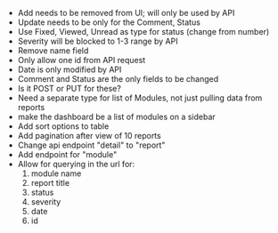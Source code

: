  - Add needs to be removed from UI; will only be used by API
 - Update needs to be only for the Comment, Status
 - Use Fixed, Viewed, Unread as type for status (change from number)
 - Severity will be blocked to 1-3 range by API 
 - Remove name field
 - Only allow one id from API request
 - Date is only modified by API
 - Comment and Status are the only fields to be changed
 - Is it POST or PUT for these?
 - Need a separate type for list of Modules, not just pulling data from reports
 - make the dashboard be a list of modules on a sidebar
 - Add sort options to table
 - Add pagination after view of 10 reports
 - Change api endpoint "detail" to "report"
 - Add endpoint for "module"
 - Allow for querying in the url for:
   1) module name
   2) report title
   3) status
   4) severity
   5) date
   6) id

